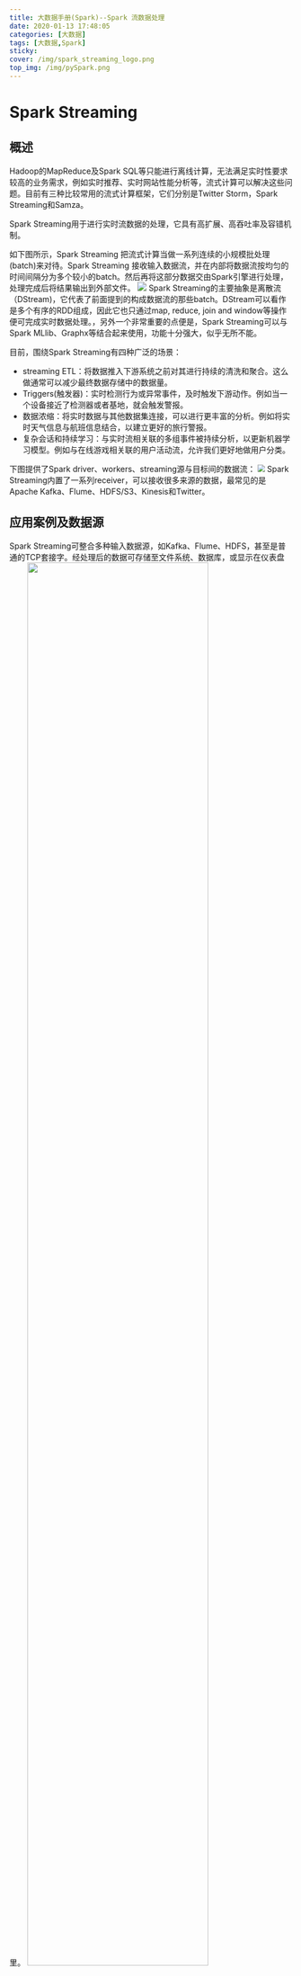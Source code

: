 ```yaml
---
title: 大数据手册(Spark)--Spark 流数据处理
date: 2020-01-13 17:48:05
categories: [大数据]
tags: [大数据,Spark]
sticky:
cover: /img/spark_streaming_logo.png
top_img: /img/pySpark.png
---
```


# Spark Streaming

## 概述

Hadoop的MapReduce及Spark SQL等只能进行离线计算，无法满足实时性要求较高的业务需求，例如实时推荐、实时网站性能分析等，流式计算可以解决这些问题。目前有三种比较常用的流式计算框架，它们分别是Twitter Storm，Spark Streaming和Samza。

Spark Streaming用于进行实时流数据的处理，它具有高扩展、高吞吐率及容错机制。

如下图所示，Spark Streaming 把流式计算当做一系列连续的小规模批处理(batch)来对待。Spark Streaming 接收输入数据流，并在内部将数据流按均匀的时间间隔分为多个较小的batch。然后再将这部分数据交由Spark引擎进行处理，处理完成后将结果输出到外部文件。
![](https://gitee.com/WilenWu/images/raw/master/spark/DStream.PNG)
Spark Streaming的主要抽象是离散流（DStream)，它代表了前面提到的构成数据流的那些batch。DStream可以看作是多个有序的RDD组成，因此它也只通过map, reduce, join and window等操作便可完成实时数据处理。，另外一个非常重要的点便是，Spark Streaming可以与Spark MLlib、Graphx等结合起来使用，功能十分强大，似乎无所不能。

目前，围绕Spark Streaming有四种广泛的场景：
- streaming ETL：将数据推入下游系统之前对其进行持续的清洗和聚合。这么做通常可以减少最终数据存储中的数据量。  
- Triggers(触发器)：实时检测行为或异常事件，及时触发下游动作。例如当一个设备接近了检测器或者基地，就会触发警报。  
- 数据浓缩：将实时数据与其他数据集连接，可以进行更丰富的分析。例如将实时天气信息与航班信息结合，以建立更好的旅行警报。  
- 复杂会话和持续学习：与实时流相关联的多组事件被持续分析，以更新机器学习模型。例如与在线游戏相关联的用户活动流，允许我们更好地做用户分类。

下图提供了Spark driver、workers、streaming源与目标间的数据流：
<img src="https://gitee.com/WilenWu/images/raw/master/spark/Spark-Streaming.png" style="zoom:80%;" />
Spark Streaming内置了一系列receiver，可以接收很多来源的数据，最常见的是Apache Kafka、Flume、HDFS/S3、Kinesis和Twitter。

## 应用案例及数据源

Spark Streaming可整合多种输入数据源，如Kafka、Flume、HDFS，甚至是普通的TCP套接字。经处理后的数据可存储至文件系统、数据库，或显示在仪表盘里。
<img src="https://gitee.com/WilenWu/images/raw/master/spark/DStream-demo.PNG" height="80%" width="80%" >

编写Spark Streaming程序的基本步骤是：
1. 通过创建输入DStream来定义输入源
2. 通过对DStream应用转换操作和输出操作来定义流计算
3. 用streamingContext.start()来开始接收数据和处理流程
4. 通过streamingContext.awaitTermination()方法来等待结束（例如<ctrl+C>），或通过streamingContext.stop()来手动结束流计算进程

下面我们使用Python的Spark Streaming来创建一个简单的单词计数例子。
这个字数计数示例将使用Linux/Unix nc命令——它是一种读写跨网络连接数据的简单实用程序。我们将使用两个不同的bash终端，一个使用nc命令将多个单词发送到我们计算机的本地端口（9999），另一个终端将运行Spark Streaming来接收这些字，并对它们进行计数。
```python
#!/usr/bin/env python3

# Create a local SparkContext and Streaming Contexts
from pyspark import SparkContext
from pyspark.streaming import StreamingContext
import sys

# Create sc with two working threads
sc = SparkContext('local[2]','NetworkWordCount')

# Spark Streaming入口点(每隔一秒钟运行一次微批次)
ssc = StreamingContext(sc, 1)

# 创建DStream输入源：套接字流
lines = ssc.socketTextStream(sys.argv[1], sys.argv[2])

# Split lines into words and count
wordCounts = lines.flatMap(lambda line: line.split(" ")) \
    .map(lambda word: (word, 1)) \
    .reduceByKey(lambda a, b: a+b)
    
wordCounts.pprint()

# 启动Spark Streaming，并等待终止命令
ssc.start()
ssc.awaitTermination()
```
如前所述，现在有了脚本，打开两个终端窗口：一个用于您的nc命令，另一个用于Spark Streaming程序。
要从其中一个终端启动nc命令，请键入：
```sh
$ nc -lk 9999
```
从这个点开始，你在这个终端所输入的一切都将被传送到9999端口。本例中，敲入`green`这个词三次，`blue`五次。
从另一个终端屏幕，我们来运行刚创建的Python流脚本（NetworkWordCount.py）。
```sh
$ spark-submit NetworkWordCount.py localhost 9999
```
该命令将运行脚本，读取本地计算机（即localhost）端口9999以接收发送到该套接字的任何内容。由于你已经在第一个终端将信息发送端口，因此在启动脚本后不久，Spark Streaming程序会读取发送到端口9999的任何单词，并按照以下屏幕截图中所示的样子执行单词计数：
```sh
$ nc -lk 9999
green green green blue blue blue blue blue
-------------------------------------------
Time: 2018-12-24 11:30:26
-------------------------------------------

-------------------------------------------
Time: 2018-12-24 11:30:27
-------------------------------------------
('blue', 5)
('green', 3)
```

**文件流**：包括文本格式和任意HDFS的输入格式。创建DStream输入源示例
```python
lines = ssc.textFileStream('wordfile')
```

**套接字流 (socket)**：从一个本地或远程主机的某个端口服务上读取数据。它无法提供端到端的容错保障，Socket源一般仅用于测试或学习用途。
![](https://gitee.com/WilenWu/images/raw/master/spark/socket.PNG)
创建DStream输入源示例

```python
lines = ssc.socketTextStream("local", 9999)
```

**RDD序列流**：在调试Spark Streaming应用程序的时候，我们可以使用streamingContext.queueStream(queueOfRDD)创建基于RDD队列的DStream

**kafka**：Kafka是一种高吞吐量的分布式发布订阅消息系统，它可以处理消费者在网站中的所有动作流数据。 这种动作（网页浏览，搜索和其他用户的行动）是在现代网络上的许多社会功能的一个关键因素。Kafka的目的是通过[Hadoop](https://baike.baidu.com/item/Hadoop)的并行加载机制来统一线上和离线的消息处理，也是为了通过集群来提供实时的消息。
在公司的大数据生态系统中，可以把Kafka作为数据交换枢纽，不同类型的分布式系统（关系数据库、NoSQL数据库、流处理系统、批处理系统等），可以统一接入到Kafka，实现和Hadoop各个组件之间的不同类型数据的实时高效交换。

下图为kafka组成
![](https://gitee.com/WilenWu/images/raw/master/spark/kafka.PNG)

-   Broker：Kafka集群包含一个或多个服务器，这种服务器被称为broker
-   Topic ：每条发布到Kafka集群的消息都有一个类别，这个类别被称为Topic。（物理上不同Topic的消息分开存储，逻辑上一个Topic的消息虽然保存于一个或多个broker上但用户只需指定消息的Topic即可生产或消费数据而不必关心数据存于何处）
-   Partition：是物理上的概念，每个Topic包含一个或多个Partition.
-   Producer：负责发布消息到Kafka broker
-   Consumer：消息消费者，向Kafka broker读取消息的客户端。
-   Consumer Group：每个Consumer属于一个特定的Consumer Group（可为每个Consumer指定group name，若不指定group name则属于默认的group）
<img src="https://gitee.com/WilenWu/images/raw/master/spark/kafka-broker.PNG" height="80%" width="80%">

我们可以创建基于Kafka的DStream
```python
from pyspark.streaming.kafka import KafkaUtils
kvs = KafkaUtils.createStream(...)
```

## 转化操作

**无状态转化操作**：把简单的RDDtransformation分别应用到每个批次上，每个批次的处理不依赖于之前的批次的数据。
![](https://gitee.com/WilenWu/images/raw/master/spark/RDDtransformation.PNG)
**有状态转化操作**：需要使用之前批次的数据或者中间结果来计算当前批次的数据。包括基于滑动窗口的转化操作，和追踪状态变化的转化操作(updateStateByKey)
![](https://gitee.com/WilenWu/images/raw/master/spark/updateStateByKey.PNG)

无状态转化操作|说明（同RDD转化类似）
:---|:---
`map(func)`|映射变换
`flatMap(func)`|同RDD
`filter(func)`|返回过滤后新的DStream
`reduce(func)`|聚合
`count()`|计数
`union(otherStream)`|合并
`countByValue()`|值计数
`reduceByKey(func, [numTasks])`|对于相同key的数据聚合
`join(otherStream, [numTasks])`|交集
`cogroup(otherStream, [numTasks])`|
`transform(func)`|任意变换
`repartition(numPartitions)`|重分区

**滑动窗口转化操作**
`window(windowLength, slideInterval)` 基于源DStream产生的窗口化的批数据，计算得到一个新的Dstream
`countByWindow(windowLength, slideInterval)` 返回流中元素的一个滑动窗口数
`reduceByWindow(func, windowLength, slideInterval)` 返回一个单元素流。利用函数func聚集滑动时间间隔的流的元素创建这个单元素流。函数func必须满足结合律，从而可以支持并行计算
`countByValueAndWindow(windowLength, slideInterval, [numTasks])` 当应用到一个(K,V)键值对组成的DStream上，返回一个由(K,V)键值对组成的新的DStream。每个key的值都是它们在滑动窗口中出现的频率

**reduceByKeyAndWindow方法**
`reduceByKeyAndWindow(func, windowLength, slideInterval, [numTasks])` 应用到一个(K,V)键值对组成的DStream上时，会返回一个由(K,V)键值对组成的新的DStream。每一个key的值均由给定的reduce函数(func函数)进行聚合计算。注意：在默认情况下，这个算子利用了Spark默认的并发任务数去分组。可以通过numTasks参数的设置来指定不同的任务数。
`reduceByKeyAndWindow(func, invFunc, windowLength, slideInterval, [numTasks])` **更加高效**的reduceByKeyAndWindow，每个窗口的reduce值，是基于先前窗口的reduce值进行增量计算得到的；它会对进入滑动窗口的新数据进行reduce操作，并对离开窗口的老数据进行“逆向reduce”操作。但是，只能用于“可逆reduce函数”，即那些reduce函数都有一个对应的“逆向reduce函数”（以InvFunc参数传入）。

![](https://gitee.com/WilenWu/images/raw/master/spark/reduceByKeyAndWindow.PNG)
```python
lines = ssc.socketTextStream("localhost", 9999)

counts = lines.flatMap(lambda line: line.split(" "))\
    .map(lambda word: (word, 1))\
    .reduceByKeyAndWindow(lambda x,y:x+y, lambda x,y:x-y, 30, 10)
    
counts.pprint()
```

**UpdateStateByKey转化方法**：需要在跨批次之间维护状态时，需要UpdateStateByKey方法。通俗点说，假如我们想知道一个用户最近访问的10个页面是什么，可以把键设置为用户ID，然后UpdateStateByKey就可以跟踪每个用户最近访问的10个页面，这个列表就是“状态”对象。

回到本章初的应用案例（无状态转化），1秒在nc端键入3个green和5个blue，2秒再键入1个gohawks，4秒再键入2个green。
下图展示了lines DStream及其微批量数据：
<img src="https://gitee.com/WilenWu/images/raw/master/spark/lines-DStream.jpg" height="60%" width="60%" >
下图表示我们计算的是有状态的全局聚合：
<img src="https://gitee.com/WilenWu/images/raw/master/spark/lines-DStream2.jpg" height="60%" width="60%" >

代码如下
```python
#!/usr/bin/env python3

# Create a local SparkContext and Streaming Contexts
from pyspark import SparkContext
from pyspark.streaming import StreamingContext
import sys

# Create sc with two working threads
sc = SparkContext('local[2]','NetworkWordCount')

# Spark Streaming入口点(每隔一秒钟运行一次微批次)
ssc = StreamingContext(sc, 1)

# 为了确保持续运行可以容错，配置一个检查点
ssc.checkpoint("checkpoint")

# 创建DStream输入源：套接字流
lines = ssc.socketTextStream(sys.argv[1], sys.argv[2])

# 定义更新函数：sum of the (key, value) pairs
def  updateFunc(new_values, last_sum):
    return sum(new_values) + (last_sum or 0)

lines = ssc.socketTextStream(sys.argv[1], int(sys.argv[2]))

# RDD with initial state (key, value) pairs
initialStateRDD = sc.parallelize([])

running_counts = lines.flatMap(lambda line: line.split(" "))\
    .map(lambda word: (word, 1))\
    .updateStateByKey(updateFunc, initialRDD=initialStateRDD)
    
running_counts.pprint()
ssc.start()
ssc.awaitTermination()
```
两者的主要区别在于使用了updateStateByKey方法，该方法将执行前面提到的执行加和的updateFunc。updateStateByKey是Spark Streaming的方法，用于对数据流执行计算，并以有利于性能的方式更新每个key的状态。通常在Spark 1.5及更早版本中使用updateStateByKey，这些有状态的全局聚合的性能与状态的大小成比例，从Spark 1.6起，应该使用mapWithState。

# Structured Streaming

## 概述

对于Spark 2.0，Apache Spark社区致力于通过引入结构化流（structured streaming）的概念来简化流，结构化流将Streaming概念与Dataset/DataFrame相结合。结构化流式引入的是增量，当处理一系列数据块时，结构化流不断地将执行计划应用在所接收的每个新数据块集合上。通过这种运行方式，引擎可以充分利用Spark DataFrame/Dataset所包含的优化功能，并将其应用于传入的数据流。
![](https://gitee.com/WilenWu/images/raw/master/spark/data-stream.PNG)

1. 微批处理：Structured Streaming默认使用微批处理执行模型，这意味着Spark流计算引擎会定期检查流数据源，并对自上一批次结束后到达的新数据执行批量查询。（数据到达和得到处理并输出结果之间的延时超过100毫秒）
2. 持续处理：Spark从2.3.0版本开始引入了持续处理的试验性功能，可以实现流计算的毫秒级延迟。
在持续处理模式下，Spark不再根据触发器来周期性启动任务，而是启动一系列的连续读取、处理和写入结果的长时间运行的任务。

## 应用案例及数据源

编写Structured Streaming程序的基本步骤包括：
1. 创建输入数据源
2. 定义流计算过程
3. 启动流计算并输出结果

我们来看一下使用updateStateByKey的有状态流的文字计数脚本，并将其改成一个Structured Streaming的文字计数脚本：
![](https://gitee.com/WilenWu/images/raw/master/spark/Structured-Streaming-demo.PNG)

```python
#!/usr/bin/env python3

# Import necessary classes and create a local SparkSession
from pyspark.sql import SparkSession
from pyspark.sql.functions import split
from pyspark.sql.functions import explode

spark = SparkSession \
    .builder \
    .appName("StructuredNetworkWordCount") \
    .getOrCreate()
    
# from connection to localhost: 9999
lines = spark \
    .readStream \
    .format("socket") \
    .option("host", "localhost") \
    .option("port", 9999) \
    .load()

# split lines into words
words = lines.select(
  explode(
         split(lines.value, " ")
  ).alias("word")
  )

# Generate runing word count
wordCounts = words.groupBy("word").count()

# 输出至控制台
query = wordCounts \
    .writeStream \
    .outputMode("complete") \
    .format("console") \
    .trigger(processingTime="8 seconds") \
    .start()
    
query.awaitTermination()
```
取而代之的，流那部分的代码是通过调用readStream来初始化的，我们可以使用熟悉的DataFrame groupBy语句和count来生成运行的文字计数。
由于程序中需要用到拆分字符串和展开数组内的所有单词的功能，所以引用了来自pyspark.sql.functions里面的split和explode函数。
让我们回到第一个终端运行我们的nc作业：  
```python
$ nc -lk 9999
```
检查以下输出。如你所见，你既能得到有状态流的优势，还能使用更为熟悉的DataFrame API：
```sh
-------------------------------------------
Batch: 0
-------------------------------------------
+----+-----+
|word|count|
+----+-----+
| cat|    1|
| dog|    3|
+----+-----+

-------------------------------------------
Batch: 1
-------------------------------------------
+----+-----+
|word|count|
+----+-----+
| cat|    2|
| dog|    3|
| owl|    1|
+----+-----+

-------------------------------------------
Batch: 2
-------------------------------------------
+----+-----+
|word|count|
+----+-----+
| cat|    2|
| dog|    4|
| owl|    2|
+----+-----+
```

**数据流**：通过调用readStream来初始化。支持的格式包括文件流（csv、json、orc、parquet、text）、Kafka、套接字流（socket）、Rate源等。
```python
lines = spark \
    .readStream \
    .format("kafka") \
    .option("kafka.bootstrap.servers", "localhost:9092") \
    .option("subscribe", 'wordcount-topic') \
    .load() 
```

**输出**：DataFrame/Dataset的.writeStream()方法将会返回DataStreamWriter接口，接口通过.start()真正启动流计算，并将DataFrame/Dataset写入到外部的输出接收器，DataStreamWriter接口有以下几个主要函数：
1. format：接收器类型。
2. outputMode：输出模式，指定写入接收器的内容，可以是Append模式、Complete模式或Update模式。
3. queryName：查询的名称，可选，用于标识查询的唯一名称。
4. trigger：触发间隔，可选，设定触发间隔，如果未指定，则系统将在上一次处理完成后立即检查新数据的可用性。如果由于先前的处理尚未完成导致超过触发间隔，则系统将在处理完成后立即触发新的查询。

输出模式用于指定写入接收器的内容，主要有以下几种：
- Append模式：只有结果表中自上次触发间隔后增加的新行，才会被写入外部存储器。这种模式一般适用于“不希望更改结果表中现有行的内容”的使用场景。
- Complete模式：已更新的完整的结果表可被写入外部存储器。
- Update模式：只有自上次触发间隔后结果表中发生更新的行，才会被写入外部存储器。这种模式与Complete模式相比，输出较少，如果结果表的部分行没有更新，则不会输出任何内容。当查询不包括聚合时，这个模式等同于Append模式。
```python
query = windowedCounts \
    .writeStream \
    .outputMode("complete") \
    .format("console") \
    .option('truncate', 'false') \
    .trigger(processingTime="10 seconds") \
    .start()
query.awaitTermination()
```

参考链接：
- Spark 编程基础 - 厦门大学 | 林子雨
- [Learning PySpark - Tomasz Drabas](https://book.douban.com/subject/27602352/)
